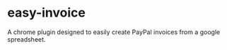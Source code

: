 # easy-invoice
A chrome plugin designed to easily create PayPal invoices from a google spreadsheet.
